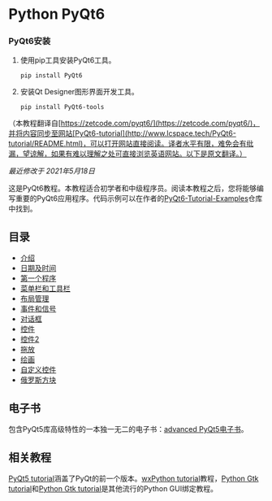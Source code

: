 # Python PyQt6

### PyQt6安装

1. 使用pip工具安装PyQt6工具。

   ```
   pip install PyQt6
   ```

2. 安装Qt Designer图形界面开发工具。

   ```
   pip install PyQt6-tools
   ```

（本教程翻译自[https://zetcode.com/pyqt6/](https://zetcode.com/pyqt6/)，并将内容同步至网站[PyQt6-tutorial](http://www.lcspace.tech/PyQt6-tutorial/README.html)，可以打开网站直接阅读。译者水平有限，难免会有纰漏，望谅解，如果有难以理解之处可直接浏览英语网站。以下是原文翻译。）

*最近修改于 2021年5月18日*

这是PyQt6教程。本教程适合初学者和中级程序员。阅读本教程之后，您将能够编写重要的PyQt6应用程序。代码示例可以在作者的[PyQt6-Tutorial-Examples](https://github.com/janbodnar/PyQt6-Tutorial-Examples)仓库中找到。

## 目录

* [介绍](https://github.com/LC-space/PyQt6-tutorial/blob/main/Introduction.md)
* [日期及时间](https://github.com/LC-space/PyQt6-tutorial/blob/main/Date%20and%20time.md)
* [第一个程序](https://github.com/LC-space/PyQt6-tutorial/blob/main/First%20programs.md)
* [菜单栏和工具栏](https://github.com/LC-space/PyQt6-tutorial/blob/main/Menus%20and%20toolbars.md)
* [布局管理](https://github.com/LC-space/PyQt6-tutorial/blob/main/Layout%20management.md)
* [事件和信号](https://github.com/LC-space/PyQt6-tutorial/blob/main/Events%20and%20signals.md)
* [对话框](https://github.com/LC-space/PyQt6-tutorial/blob/main/Dialogs.md)
* [控件](https://github.com/LC-space/PyQt6-tutorial/blob/main/Widgets.md)
* [控件2](https://github.com/LC-space/PyQt6-tutorial/blob/main/Widgets%20II.md)
* [拖放](https://github.com/LC-space/PyQt6-tutorial/blob/main/Drag%20%26%20drop.md)
* [绘画](https://github.com/LC-space/PyQt6-tutorial/blob/main/Painting.md)
* [自定义控件]()
* [俄罗斯方块]()

## 电子书

包含PyQt5库高级特性的一本独一无二的电子书：[advanced PyQt5电子书](https://zetcode.com/ebooks/advancedpyqt5/)。

## 相关教程

[PyQt5 tutorial](https://zetcode.com/gui/pyqt5/)涵盖了PyQt的前一个版本。[wxPython tutorial](https://zetcode.com/wxpython/)教程，[Python Gtk tutorial](https://zetcode.com/python/gtk/)和[Python Gtk tutorial](https://zetcode.com/python/gtk/)是其他流行的Python GUI绑定教程。